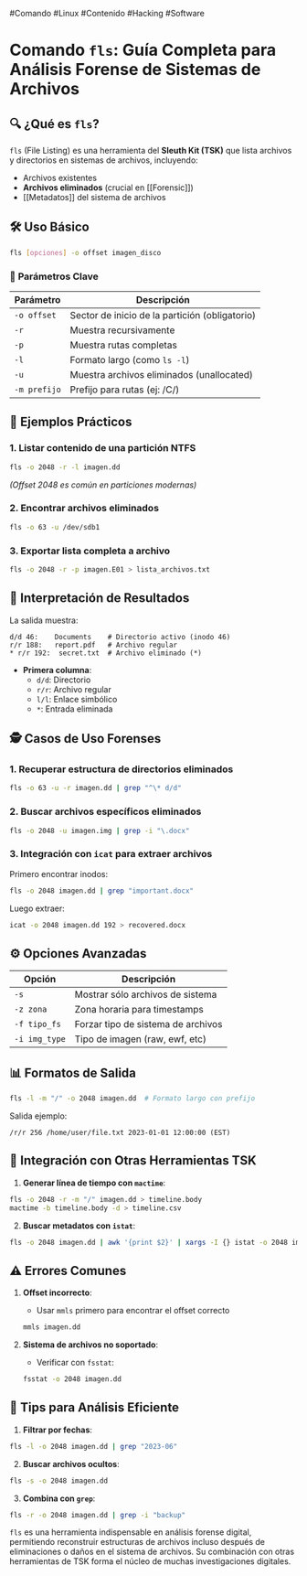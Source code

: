#Comando #Linux #Contenido #Hacking #Software 
# **Comando `fls`: Guía Completa para Análisis Forense de Sistemas de Archivos**

## 🔍 **¿Qué es `fls`?**
`fls` (File Listing) es una herramienta del **Sleuth Kit (TSK)** que lista archivos y directorios en sistemas de archivos, incluyendo:
- Archivos existentes
- **Archivos eliminados** (crucial en [[Forensic]])
- [[Metadatos]] del sistema de archivos
## 🛠 **Uso Básico**
```bash
fls [opciones] -o offset imagen_disco
```

### 📌 **Parámetros Clave**
| Parámetro | Descripción |
|-----------|-------------|
| `-o offset` | Sector de inicio de la partición (obligatorio) |
| `-r` | Muestra recursivamente |
| `-p` | Muestra rutas completas |
| `-l` | Formato largo (como `ls -l`) |
| `-u` | Muestra archivos eliminados (unallocated) |
| `-m prefijo` | Prefijo para rutas (ej: /C/) |

## 📂 **Ejemplos Prácticos**

### 1. **Listar contenido de una partición NTFS**
```bash
fls -o 2048 -r -l imagen.dd
```
*(Offset 2048 es común en particiones modernas)*

### 2. **Encontrar archivos eliminados**
```bash
fls -o 63 -u /dev/sdb1
```

### 3. **Exportar lista completa a archivo**
```bash
fls -o 2048 -r -p imagen.E01 > lista_archivos.txt
```

## 🔎 **Interpretación de Resultados**
La salida muestra:
```
d/d 46:    Documents    # Directorio activo (inodo 46)
r/r 188:   report.pdf   # Archivo regular
* r/r 192:  secret.txt  # Archivo eliminado (*)
```

- **Primera columna**:
  - `d/d`: Directorio
  - `r/r`: Archivo regular
  - `l/l`: Enlace simbólico
  - `*`: Entrada eliminada

## 🕵️ **Casos de Uso Forenses**

### 1. **Recuperar estructura de directorios eliminados**
```bash
fls -o 63 -u -r imagen.dd | grep "^\* d/d"
```

### 2. **Buscar archivos específicos eliminados**
```bash
fls -o 2048 -u imagen.img | grep -i "\.docx"
```

### 3. **Integración con `icat` para extraer archivos**
Primero encontrar inodos:
```bash
fls -o 2048 imagen.dd | grep "important.docx"
```
Luego extraer:
```bash
icat -o 2048 imagen.dd 192 > recovered.docx
```

## ⚙️ **Opciones Avanzadas**

| Opción | Descripción |
|--------|-------------|
| `-s` | Mostrar sólo archivos de sistema |
| `-z zona` | Zona horaria para timestamps |
| `-f tipo_fs` | Forzar tipo de sistema de archivos |
| `-i img_type` | Tipo de imagen (raw, ewf, etc) |

## 📊 **Formatos de Salida**
```bash
fls -l -m "/" -o 2048 imagen.dd  # Formato largo con prefijo
```
Salida ejemplo:
```
/r/r 256 /home/user/file.txt 2023-01-01 12:00:00 (EST)
```

## 🔗 **Integración con Otras Herramientas TSK**

1. **Generar línea de tiempo con `mactime`**:
```bash
fls -o 2048 -r -m "/" imagen.dd > timeline.body
mactime -b timeline.body -d > timeline.csv
```

2. **Buscar metadatos con `istat`**:
```bash
fls -o 2048 imagen.dd | awk '{print $2}' | xargs -I {} istat -o 2048 imagen.dd {}
```

## ⚠️ **Errores Comunes**

1. **Offset incorrecto**:
   - Usar `mmls` primero para encontrar el offset correcto
   ```bash
   mmls imagen.dd
   ```

2. **Sistema de archivos no soportado**:
   - Verificar con `fsstat`:
   ```bash
   fsstat -o 2048 imagen.dd
   ```

## 📌 **Tips para Análisis Eficiente**

1. **Filtrar por fechas**:
```bash
fls -l -o 2048 imagen.dd | grep "2023-06"
```

2. **Buscar archivos ocultos**:
```bash
fls -s -o 2048 imagen.dd
```

3. **Combina con `grep`**:
```bash
fls -r -o 2048 imagen.dd | grep -i "backup"
```

`fls` es una herramienta indispensable en análisis forense digital, permitiendo reconstruir estructuras de archivos incluso después de eliminaciones o daños en el sistema de archivos. Su combinación con otras herramientas de TSK forma el núcleo de muchas investigaciones digitales.